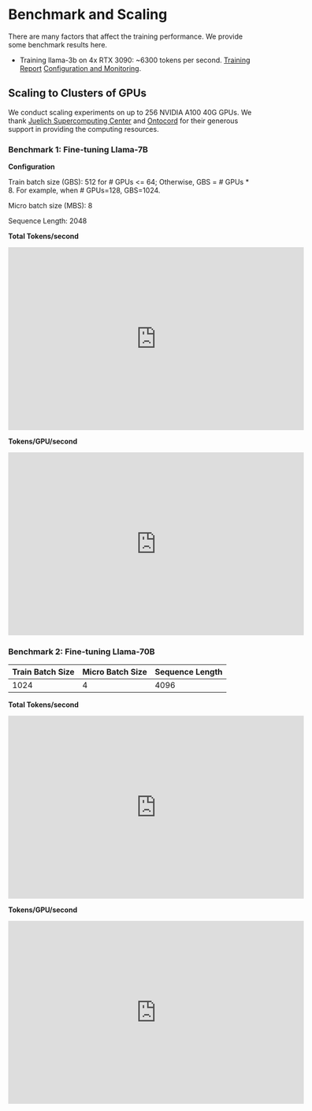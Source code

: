 # Benchmark and Scaling

There are many factors that affect the training performance. We provide some benchmark results here.

* Training llama-3b on 4x RTX 3090: ~6300 tokens per second. [Training Report](https://wandb.ai/autoai-org/fmengine/reports/OpenLlama-3b-Chat--Vmlldzo1NTAxMTYy) [Configuration and Monitoring](https://wandb.ai/autoai-org/fmengine/runs/3ddwtzyl?workspace=user-xzyaoi).

## Scaling to Clusters of GPUs

We conduct scaling experiments on up to 256 NVIDIA A100 40G GPUs. We thank [Juelich Supercomputing Center](https://www.fz-juelich.de/de) and [Ontocord](https://www.ontocord.ai/) for their generous support in providing the computing resources.

### Benchmark 1: Fine-tuning Llama-7B

**Configuration**

Train batch size (GBS): 512 for # GPUs <= 64; Otherwise, GBS = # GPUs * 8. For example, when # GPUs=128, GBS=1024.

Micro batch size (MBS): 8

Sequence Length: 2048

**Total Tokens/second**

<iframe width="600" height="371" seamless frameborder="0" scrolling="no" src="https://docs.google.com/spreadsheets/d/e/2PACX-1vSkxCvnWKnlAxQWBI2F34ODYxTCtpNT-d1cuY-_s4myZ79wtKh8kV1rLqiFeYjvJXURwdLQFk2ps73Z/pubchart?oid=758643514&amp;format=interactive"></iframe>

**Tokens/GPU/second**

<iframe width="600" height="371" seamless frameborder="0" scrolling="no" src="https://docs.google.com/spreadsheets/d/e/2PACX-1vSkxCvnWKnlAxQWBI2F34ODYxTCtpNT-d1cuY-_s4myZ79wtKh8kV1rLqiFeYjvJXURwdLQFk2ps73Z/pubchart?oid=1702179548&amp;format=interactive"></iframe>

### Benchmark 2: Fine-tuning Llama-70B

| Train Batch Size | Micro Batch Size | Sequence Length | 
| --- | --- | --- |
| 1024 | 4 | 4096 |

**Total Tokens/second**

<iframe width="600" height="371" seamless frameborder="0" scrolling="no" src="https://docs.google.com/spreadsheets/d/e/2PACX-1vSkxCvnWKnlAxQWBI2F34ODYxTCtpNT-d1cuY-_s4myZ79wtKh8kV1rLqiFeYjvJXURwdLQFk2ps73Z/pubchart?oid=612904704&amp;format=interactive"></iframe>

**Tokens/GPU/second**

<iframe width="600" height="371" seamless frameborder="0" scrolling="no" src="https://docs.google.com/spreadsheets/d/e/2PACX-1vSkxCvnWKnlAxQWBI2F34ODYxTCtpNT-d1cuY-_s4myZ79wtKh8kV1rLqiFeYjvJXURwdLQFk2ps73Z/pubchart?oid=1963687240&amp;format=interactive"></iframe>
